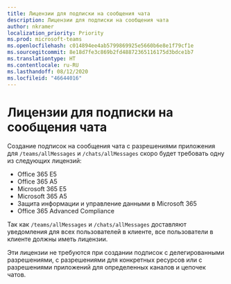 ```yaml
---
title: Лицензии для подписки на сообщения чата
description: Лицензии для подписки на сообщения чата
author: nkramer
localization_priority: Priority
ms.prod: microsoft-teams
ms.openlocfilehash: c014894ee4ab5799869925e5660b6e8e1f79cf1e
ms.sourcegitcommit: 8e18d7fe3c869b2fd48872365116175d3bdce1b7
ms.translationtype: HT
ms.contentlocale: ru-RU
ms.lasthandoff: 08/12/2020
ms.locfileid: "46644016"
---
```

# <a name="licenses-for-subscribing-to-chat-messages"></a>Лицензии для подписки на сообщения чата

Создание подписок на сообщения чата с разрешениями приложения для `/teams/allMessages` и `/chats/allMessages` скоро будет требовать одну из следующих лицензий:

* Office 365 E5
* Office 365 A5
* Microsoft 365 E5
* Microsoft 365 A5
* Защита информации и управление данными в Microsoft 365
* Office 365 Advanced Compliance 

Так как `/teams/allMessages` и `/chats/allMessages` доставляют уведомления для всех пользователей в клиенте, все пользователи в клиенте должны иметь лицензии. 

Эти лицензии не требуются при создании подписок с делегированными разрешениями, с разрешениями для конкретных ресурсов или с разрешениями приложений для определенных каналов и цепочек чатов.
